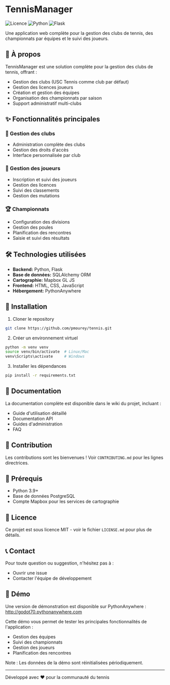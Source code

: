 # TennisManager

![Licence](https://img.shields.io/badge/licence-MIT-blue.svg)
![Python](https://img.shields.io/badge/Python-3.9+-green.svg)
![Flask](https://img.shields.io/badge/Flask-2.0+-yellow.svg)

Une application web complète pour la gestion des clubs de tennis, des championnats par équipes et le suivi des joueurs.

## 🎾 À propos

TennisManager est une solution complète pour la gestion des clubs de tennis, offrant :

- Gestion des clubs (USC Tennis comme club par défaut)
- Gestion des licences joueurs
- Création et gestion des équipes
- Organisation des championnats par saison
- Support administratif multi-clubs

## ✨ Fonctionnalités principales

### 🏢 Gestion des clubs

- Administration complète des clubs
- Gestion des droits d'accès
- Interface personnalisée par club

### 👥 Gestion des joueurs

- Inscription et suivi des joueurs
- Gestion des licences
- Suivi des classements
- Gestion des mutations

### 🏆 Championnats

- Configuration des divisions
- Gestion des poules
- Planification des rencontres
- Saisie et suivi des résultats

## 🛠 Technologies utilisées

- **Backend:** Python, Flask
- **Base de données:** SQLAlchemy ORM
- **Cartographie:** Mapbox GL JS
- **Frontend:** HTML, CSS, JavaScript
- **Hébergement:** PythonAnywhere

## 🚀 Installation

1. Cloner le repository

  ```bash
  git clone https://github.com/pmourey/tennis.git
  ```

2. Créer un environnement virtuel

```bash
python -m venv venv
source venv/bin/activate  # Linux/Mac
venv\Scripts\activate     # Windows
```

3. Installer les dépendances

```bash
pip install -r requirements.txt
```

## 📖 Documentation

La documentation complète est disponible dans le wiki du projet, incluant :

- Guide d'utilisation détaillé
- Documentation API
- Guides d'administration
- FAQ

## 🤝 Contribution

Les contributions sont les bienvenues ! Voir `CONTRIBUTING.md` pour les lignes directrices.

## 🔑 Prérequis

- Python 3.9+
- Base de données PostgreSQL
- Compte Mapbox pour les services de cartographie

## 📝 Licence

Ce projet est sous licence MIT - voir le fichier `LICENSE.md` pour plus de détails.

## 📞 Contact

Pour toute question ou suggestion, n'hésitez pas à :

- Ouvrir une issue
- Contacter l'équipe de développement

## 🌟 Démo

Une version de démonstration est disponible sur PythonAnywhere :
http://godot70.pythonanywhere.com

Cette démo vous permet de tester les principales fonctionnalités de l'application :

- Gestion des équipes
- Suivi des championnats
- Gestion des joueurs
- Planification des rencontres

Note : Les données de la démo sont réinitialisées périodiquement.

---

Développé avec ❤️ pour la communauté du tennis






